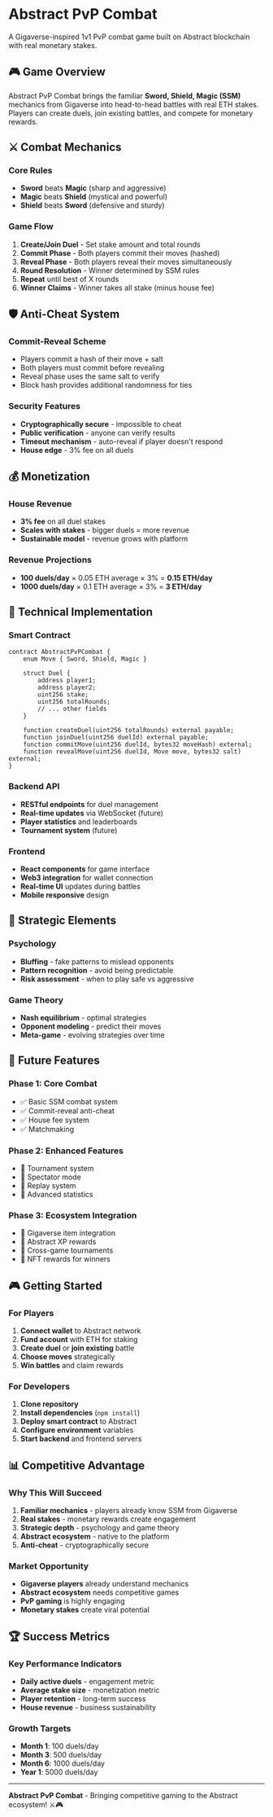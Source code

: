 # Abstract PvP Combat

A Gigaverse-inspired 1v1 PvP combat game built on Abstract blockchain with real monetary stakes.

## 🎮 Game Overview

Abstract PvP Combat brings the familiar **Sword, Shield, Magic (SSM)** mechanics from Gigaverse into head-to-head battles with real ETH stakes. Players can create duels, join existing battles, and compete for monetary rewards.

## ⚔️ Combat Mechanics

### Core Rules
- **Sword** beats **Magic** (sharp and aggressive)
- **Magic** beats **Shield** (mystical and powerful)  
- **Shield** beats **Sword** (defensive and sturdy)

### Game Flow
1. **Create/Join Duel** - Set stake amount and total rounds
2. **Commit Phase** - Both players commit their moves (hashed)
3. **Reveal Phase** - Both players reveal their moves simultaneously
4. **Round Resolution** - Winner determined by SSM rules
5. **Repeat** until best of X rounds
6. **Winner Claims** - Winner takes all stake (minus house fee)

## 🛡️ Anti-Cheat System

### Commit-Reveal Scheme
- Players commit a hash of their move + salt
- Both players must commit before revealing
- Reveal phase uses the same salt to verify
- Block hash provides additional randomness for ties

### Security Features
- **Cryptographically secure** - impossible to cheat
- **Public verification** - anyone can verify results
- **Timeout mechanism** - auto-reveal if player doesn't respond
- **House edge** - 3% fee on all duels

## 💰 Monetization

### House Revenue
- **3% fee** on all duel stakes
- **Scales with stakes** - bigger duels = more revenue
- **Sustainable model** - revenue grows with platform

### Revenue Projections
- **100 duels/day** × 0.05 ETH average × 3% = **0.15 ETH/day**
- **1000 duels/day** × 0.1 ETH average × 3% = **3 ETH/day**

## 🚀 Technical Implementation

### Smart Contract
```solidity
contract AbstractPvPCombat {
    enum Move { Sword, Shield, Magic }
    
    struct Duel {
        address player1;
        address player2;
        uint256 stake;
        uint256 totalRounds;
        // ... other fields
    }
    
    function createDuel(uint256 totalRounds) external payable;
    function joinDuel(uint256 duelId) external payable;
    function commitMove(uint256 duelId, bytes32 moveHash) external;
    function revealMove(uint256 duelId, Move move, bytes32 salt) external;
}
```

### Backend API
- **RESTful endpoints** for duel management
- **Real-time updates** via WebSocket (future)
- **Player statistics** and leaderboards
- **Tournament system** (future)

### Frontend
- **React components** for game interface
- **Web3 integration** for wallet connection
- **Real-time UI** updates during battles
- **Mobile responsive** design

## 🎯 Strategic Elements

### Psychology
- **Bluffing** - fake patterns to mislead opponents
- **Pattern recognition** - avoid being predictable
- **Risk assessment** - when to play safe vs aggressive

### Game Theory
- **Nash equilibrium** - optimal strategies
- **Opponent modeling** - predict their moves
- **Meta-game** - evolving strategies over time

## 🔮 Future Features

### Phase 1: Core Combat
- ✅ Basic SSM combat system
- ✅ Commit-reveal anti-cheat
- ✅ House fee system
- ✅ Matchmaking

### Phase 2: Enhanced Features
- 🔄 Tournament system
- 🔄 Spectator mode
- 🔄 Replay system
- 🔄 Advanced statistics

### Phase 3: Ecosystem Integration
- 🔄 Gigaverse item integration
- 🔄 Abstract XP rewards
- 🔄 Cross-game tournaments
- 🔄 NFT rewards for winners

## 🎮 Getting Started

### For Players
1. **Connect wallet** to Abstract network
2. **Fund account** with ETH for staking
3. **Create duel** or **join existing** battle
4. **Choose moves** strategically
5. **Win battles** and claim rewards

### For Developers
1. **Clone repository**
2. **Install dependencies** (`npm install`)
3. **Deploy smart contract** to Abstract
4. **Configure environment** variables
5. **Start backend** and frontend servers

## 📊 Competitive Advantage

### Why This Will Succeed
1. **Familiar mechanics** - players already know SSM from Gigaverse
2. **Real stakes** - monetary rewards create engagement
3. **Strategic depth** - psychology and game theory
4. **Abstract ecosystem** - native to the platform
5. **Anti-cheat** - cryptographically secure

### Market Opportunity
- **Gigaverse players** already understand mechanics
- **Abstract ecosystem** needs competitive games
- **PvP gaming** is highly engaging
- **Monetary stakes** create viral potential

## 🏆 Success Metrics

### Key Performance Indicators
- **Daily active duels** - engagement metric
- **Average stake size** - monetization metric
- **Player retention** - long-term success
- **House revenue** - business sustainability

### Growth Targets
- **Month 1**: 100 duels/day
- **Month 3**: 500 duels/day  
- **Month 6**: 1000 duels/day
- **Year 1**: 5000 duels/day

---

**Abstract PvP Combat** - Bringing competitive gaming to the Abstract ecosystem! ⚔️🎮
